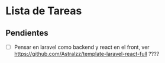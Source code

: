 # Lista de Tareas

## Pendientes

- [ ] Pensar en laravel como backend y react en el front, ver https://github.com/Astralzz/template-laravel-react-full ????
